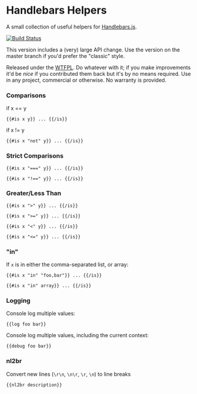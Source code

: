 # Handlebars Helpers

A small collection of useful helpers for [Handlebars.js](https://github.com/wycats/handlebars.js).

[![Build Status](https://travis-ci.org/danharper/Handlebars-Helpers.png?branch=develop)](https://travis-ci.org/danharper/Handlebars-Helpers)

This version includes a (very) large API change. Use the version on the master branch if you'd prefer the "classic" style.

Released under the [WTFPL](http://sam.zoy.org/wtfpl/). Do whatever with it; if you make improvements it'd be _nice_ if you contributed them back but it's by no means required. Use in any project, commercial or otherwise. No warranty is provided.

### Comparisons

if x == y
```
{{#is x y}} ... {{/is}}
```

if x != y
```
{{#is x "not" y}} ... {{/is}}
```

### Strict Comparisons

```
{{#is x "===" y}} ... {{/is}}
```

```
{{#is x "!==" y}} ... {{/is}}
```

### Greater/Less Than

```
{{#is x ">" y}} ... {{/is}}
```

```
{{#is x ">=" y}} ... {{/is}}
```

```
{{#is x "<" y}} ... {{/is}}
```

```
{{#is x "<=" y}} ... {{/is}}
```

### "in"

If `x` is in either the comma-separated list, or array:

```
{{#is x "in" "foo,bar"}} ... {{/is}}
```

```
{{#is x "in" array}} ... {{/is}}
```

### Logging

Console log multiple values:

```
{{log foo bar}}
```

Console log multiple values, including the current context:

```
{{debug foo bar}}
```

### nl2br

Convert new lines (`\r\n`, `\n\r`, `\r`, `\n`) to line breaks

```
{{nl2br description}}
```